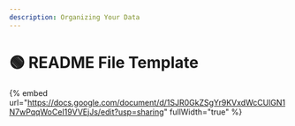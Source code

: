 ```yaml
---
description: Organizing Your Data
---
```


# 🟢 README File Template

{% embed url="https://docs.google.com/document/d/1SJR0GkZSgYr9KVxdWcCUlGN1N7wPqqWoCeI19VVEjJs/edit?usp=sharing" fullWidth="true" %}
